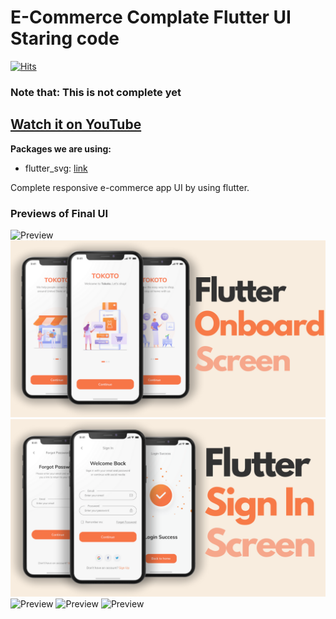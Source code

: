 # E-Commerce Complate Flutter UI Staring code
[![Hits](https://hits.seeyoufarm.com/api/count/incr/badge.svg?url=https%3A%2F%2Fgithub.com%2Fabuanwar072%2FE-commerce-Complete-Flutter-UI&count_bg=%2379C83D&title_bg=%23555555&icon=&icon_color=%23E7E7E7&title=PAGE+VIEWS&edge_flat=false)](https://hits.seeyoufarm.com)

### Note that: This is not complete yet

## [Watch it on YouTube](https://youtu.be/YEJPg2jwzI8)

**Packages we are using:**

- flutter_svg: [link](https://pub.dev/packages/flutter_svg)

Complete responsive e-commerce app UI by using flutter.

### Previews of Final UI

![Preview](/intro.gif)
![Preview](/1.png)
![Preview](2.png)
![Preview](3.png)
![Preview](4.png)
![Preview](5.png)
